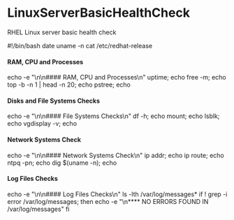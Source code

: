 # LinuxServerBasicHealthCheck
RHEL Linux server basic health check

#!/bin/bash
date
uname -n
cat /etc/redhat-release

#### RAM, CPU and Processes
echo -e "\n\n#### RAM, CPU and Processes\n"
uptime; echo
free -m; echo
top -b -n 1 | head -n 20; echo
pstree; echo

#### Disks and File Systems Checks
echo -e "\n\n#### File Systems Checks\n"
df -h; echo
mount; echo
lsblk; echo
vgdisplay -v; echo

#### Network Systems Check
echo -e "\n\n#### Network Systems Check\n"
ip addr; echo
ip route; echo
ntpq -pn; echo
dig $(uname -n); echo

#### Log Files Checks
echo -e "\n\n#### Log Files Checks\n"
ls -lth /var/log/messages*
if ! grep -i error /var/log/messages; then
    echo -e "\n**** NO ERRORS FOUND IN /var/log/messages"
fi
